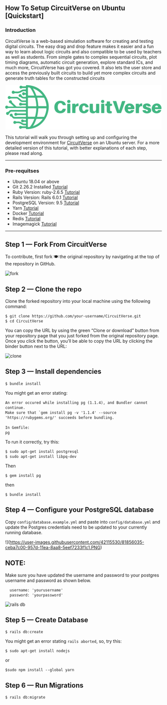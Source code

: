 ## How To Setup CircuitVerse on Ubuntu [Quickstart]

### Introduction
CircuitVerse is a web-based simulation software for creating and testing digital circuits. 
The easy drag and drop feature makes it easier and a fun way to learn about logic circuits and also compatible to be used by teachers as well as students.
From simple gates to complex sequential circuits, plot timing diagrams, automatic circuit generation, explore standard ICs, and much more, CircuitVerse has got you covered.
It also lets the user store and access the previously built circuits to build yet more complex circuits and generate truth tables for the constructed circuits

![CircuitVerse Logo](https://github.com/CircuitVerse/CircuitVerse/raw/master/public/img/cvlogo.svg?sanitize=true)

This tutorial will walk you through setting up and configuring the development environment for [CircuitVerse](https://circuitverse.org/) on an Ubuntu server. 
For a more detailed version of this tutorial, with better explanations of each step, please read along.

***

### Pre-requitses
- Ubuntu 18.04 or above
- Git 2.26.2 Installed [Tutorial](https://www.digitalocean.com/community/tutorials/how-to-install-git-on-ubuntu-18-04-quickstart)
- Ruby Version: ruby-2.6.5 [Tutorial](https://www.digitalocean.com/community/tutorials/how-to-install-ruby-and-set-up-a-local-programming-environment-on-ubuntu-16-04)
- Rails Version: Rails 6.0.1 [Tutorial](https://www.digitalocean.com/community/tutorials/how-to-install-ruby-on-rails-with-rbenv-on-ubuntu-18-04)
- PostgreSQL Version: 9.5 [Tutorial](https://www.digitalocean.com/community/tutorials/how-to-install-and-use-postgresql-on-ubuntu-18-04)
- Yarn [Tutorial](https://linuxize.com/post/how-to-install-yarn-on-ubuntu-18-04/)
- Docker [Tutorial](https://www.digitalocean.com/community/tutorials/how-to-install-and-use-docker-on-ubuntu-18-04)
- Redis [Tutorial](https://www.digitalocean.com/community/tutorials/how-to-install-and-secure-redis-on-ubuntu-18-04)
- Imagemagick [Tutorial](https://linuxconfig.org/how-to-install-imagemagick-7-on-ubuntu-18-04-linux)
***

## Step 1 — Fork From CircuitVerse
To contribute, first fork 🍽️ the original repository by navigating at the top of the repository in GitHub.

![fork](https://user-images.githubusercontent.com/42115530/81844206-5c8d6b80-956c-11ea-998d-beac8ee1468d.png)

## Step 2 — Clone the repo
Clone the forked repository into your local machine using the following command:
```
$ git clone https://github.com/your-username/CircuitVerse.git
$ cd CircuitVerse
```
You can copy the URL by using the green “Clone or download” button from your repository page that you just forked from the original repository page. Once you click the button, you’ll be able to copy the URL by clicking the binder button next to the URL:

![clone](https://user-images.githubusercontent.com/42115530/81844918-6ebbd980-956d-11ea-855a-87cff1a6bfbf.png)

## Step 3 — Install dependencies

```
$ bundle install
```
You might get an error stating:
```
An error occured while installing pg (1.1.4), and Bundler cannot continue.
Make sure that `gem install pg -v '1.1.4' --source 'https://rubygems.org/' succeeds before bundling.

In Gemfile:
pg
```

To run it correctly, try this:
```
$ sudo apt-get install postgresql
$ sudo apt-get install libpq-dev
```
Then
```
$ gem install pg
```
then
```
$ bundle install
```

## Step 4 — Configure your PostgreSQL database
Copy `config/database.example.yml` and paste into `config/database.yml` and update the Postgres credentials need to be updated to your currently running database.

!](https://user-images.githubusercontent.com/42115530/81856035-ceba7c00-957d-11ea-8aa8-5eef7233f1c1.PNG)

## NOTE:
Make sure you have updated the username and password to your postgres username and password as shown below.
```
  username: 'yourusername'
  password: 'yourpassword'
```

![rails db](https://user-images.githubusercontent.com/42115530/81952842-928e2680-9624-11ea-86c1-f11611eccbfa.PNG)


## Step 5 — Create Database
```
$ rails db:create
```
You might get an error stating `rails aborted`, so, try this:
```
$ sudo apt-get install nodejs 
```
or
```
$sudo npm install --global yarn
```

## Step 6 — Run Migrations
```
$ rails db:migrate
```
